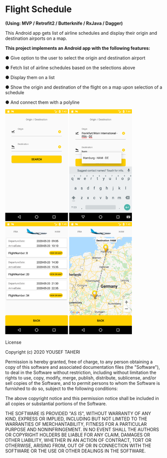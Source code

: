 <H1> Flight Schedule </H1>

<B>(Using: MVP / Retrofit2 / Butterknife / RxJava / Dagger)</B>

This Android app gets list of airline schedules and display their origin and destination airports on a map.



<B>This project implements an Android app with the following features:</B>

 ●	Give option to the user to select the origin and destination airport
 
 ●	Fetch list of airline schedules based on the selections above
 
 ●	Display them on a list
 
 ●	Show the origin and destination of the flight on a map upon selection of a schedule
 
 ●	And connect them with a polyline
 
 <img src="screenshots/Screenshot_1.png" width="200"> <img src="screenshots/Screenshot_2.png" width="200"> <img src="screenshots/Screenshot_3.png" width="200"> <img src="screenshots/Screenshot_4.png" width="200">
 
 </p>




License

Copyright (c) 2020 YOUSEF TAHERI

Permission is hereby granted, free of charge, to any person obtaining a copy
of this software and associated documentation files (the "Software"), to deal
in the Software without restriction, including without limitation the rights
to use, copy, modify, merge, publish, distribute, sublicense, and/or sell
copies of the Software, and to permit persons to whom the Software is
furnished to do so, subject to the following conditions:

The above copyright notice and this permission notice shall be included in all
copies or substantial portions of the Software.

THE SOFTWARE IS PROVIDED "AS IS", WITHOUT WARRANTY OF ANY KIND, EXPRESS OR
IMPLIED, INCLUDING BUT NOT LIMITED TO THE WARRANTIES OF MERCHANTABILITY,
FITNESS FOR A PARTICULAR PURPOSE AND NONINFRINGEMENT. IN NO EVENT SHALL THE
AUTHORS OR COPYRIGHT HOLDERS BE LIABLE FOR ANY CLAIM, DAMAGES OR OTHER
LIABILITY, WHETHER IN AN ACTION OF CONTRACT, TORT OR OTHERWISE, ARISING FROM,
OUT OF OR IN CONNECTION WITH THE SOFTWARE OR THE USE OR OTHER DEALINGS IN THE
SOFTWARE.
